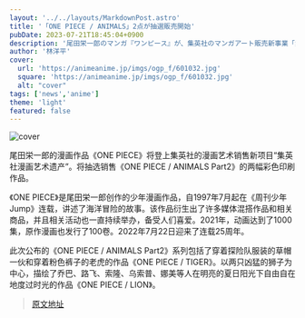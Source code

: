 ```yaml
---
layout: '../../layouts/MarkdownPost.astro'
title: '「ONE PIECE / ANIMALS」2点が抽選販売開始'
pubDate: 2023-07-21T18:45:04+0900
description: '尾田栄一郎のマンガ『ワンピース』が、集英社のマンガアート販売新事業「集英社マンガアートヘリテージ」に登場。「ONE PIECE / ANIMALS Part2」のカラープリント作品2点を抽選販売する。'
author: '林洋平'
cover:
  url: 'https://animeanime.jp/imgs/ogp_f/601032.jpg'
  square: 'https://animeanime.jp/imgs/ogp_f/601032.jpg'
  alt: "cover"
tags: ['news','anime']
theme: 'light'
featured: false
---
```


![cover](https://animeanime.jp/imgs/ogp_f/601032.jpg)

尾田栄一郎的漫画作品《ONE PIECE》将登上集英社的漫画艺术销售新项目“集英社漫画艺术遗产”。将抽选销售《ONE PIECE / ANIMALS Part2》的两幅彩色印刷作品。

《ONE PIECE》是尾田栄一郎创作的少年漫画作品，自1997年7月起在《周刊少年Jump》连载，讲述了海洋冒险的故事。该作品衍生出了许多媒体混搭作品和相关商品，并且相关活动也一直持续举办，备受人们喜爱。2021年，动画达到了1000集，原作漫画也发行了100卷。2022年7月22日迎来了连载25周年。

此次公布的《ONE PIECE / ANIMALS Part2》系列包括了穿着探险队服装的草帽一伙和穿着粉色裤子的老虎的作品《ONE PIECE / TIGER》。以两只凶猛的狮子为中心，描绘了乔巴、路飞、索隆、乌索普、娜美等人在明亮的夏日阳光下自由自在地度过时光的作品《ONE PIECE / LION》。

>[原文地址](https://animeanime.jp/article/2023/07/21/78747.html)  
